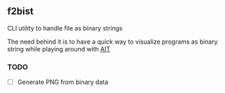 ## f2bist

CLI utility to handle file as binary strings

The need behind it is to have a quick way to visualize programs as binary string while playing around with [AIT](https://en.wikipedia.org/wiki/Algorithmic_information_theory)


### TODO

- [ ] Generate PNG from binary data
